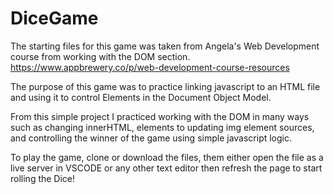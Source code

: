 # DiceGame

The starting files for this game was taken from Angela's Web Development course from working with the DOM section.
https://www.appbrewery.co/p/web-development-course-resources

The purpose of this game was to practice linking javascript to an HTML file and using it to 
control Elements in the Document Object Model.

From this simple project I practiced working with the DOM in many ways such as changing innerHTML,
elements to updating img element sources, and controlling the winner of the game using simple javascript logic.

To play the game, clone or download the files, them either open the file as a live server in VSCODE or any other text editor
then refresh the page to start rolling the Dice!